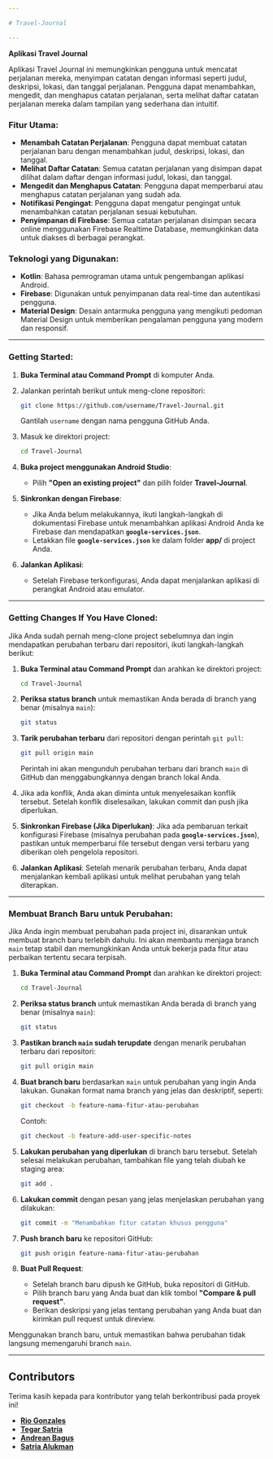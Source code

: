 ```yaml
---

# Travel-Journal

---
```


**Aplikasi Travel Journal**

Aplikasi Travel Journal ini memungkinkan pengguna untuk mencatat perjalanan mereka, menyimpan catatan dengan informasi seperti judul, deskripsi, lokasi, dan tanggal perjalanan. Pengguna dapat menambahkan, mengedit, dan menghapus catatan perjalanan, serta melihat daftar catatan perjalanan mereka dalam tampilan yang sederhana dan intuitif.

### Fitur Utama:
- **Menambah Catatan Perjalanan**: Pengguna dapat membuat catatan perjalanan baru dengan menambahkan judul, deskripsi, lokasi, dan tanggal.
- **Melihat Daftar Catatan**: Semua catatan perjalanan yang disimpan dapat dilihat dalam daftar dengan informasi judul, lokasi, dan tanggal.
- **Mengedit dan Menghapus Catatan**: Pengguna dapat memperbarui atau menghapus catatan perjalanan yang sudah ada.
- **Notifikasi Pengingat**: Pengguna dapat mengatur pengingat untuk menambahkan catatan perjalanan sesuai kebutuhan.
- **Penyimpanan di Firebase**: Semua catatan perjalanan disimpan secara online menggunakan Firebase Realtime Database, memungkinkan data untuk diakses di berbagai perangkat.

### Teknologi yang Digunakan:
- **Kotlin**: Bahasa pemrograman utama untuk pengembangan aplikasi Android.
- **Firebase**: Digunakan untuk penyimpanan data real-time dan autentikasi pengguna.
- **Material Design**: Desain antarmuka pengguna yang mengikuti pedoman Material Design untuk memberikan pengalaman pengguna yang modern dan responsif.

---

### Getting Started:
1. **Buka Terminal atau Command Prompt** di komputer Anda.
2. Jalankan perintah berikut untuk meng-clone repositori:
   ```bash
   git clone https://github.com/username/Travel-Journal.git
   ```
   Gantilah `username` dengan nama pengguna GitHub Anda.

3. Masuk ke direktori project:
   ```bash
   cd Travel-Journal
   ```

4. **Buka project menggunakan Android Studio**:
   - Pilih **"Open an existing project"** dan pilih folder **Travel-Journal**.

5. **Sinkronkan dengan Firebase**:
   - Jika Anda belum melakukannya, ikuti langkah-langkah di dokumentasi Firebase untuk menambahkan aplikasi Android Anda ke Firebase dan mendapatkan **`google-services.json`**.
   - Letakkan file **`google-services.json`** ke dalam folder **app/** di project Anda.

6. **Jalankan Aplikasi**:
   - Setelah Firebase terkonfigurasi, Anda dapat menjalankan aplikasi di perangkat Android atau emulator.

---

### Getting Changes If You Have Cloned:
Jika Anda sudah pernah meng-clone project sebelumnya dan ingin mendapatkan perubahan terbaru dari repositori, ikuti langkah-langkah berikut:

1. **Buka Terminal atau Command Prompt** dan arahkan ke direktori project:
   ```bash
   cd Travel-Journal
   ```

2. **Periksa status branch** untuk memastikan Anda berada di branch yang benar (misalnya `main`):
   ```bash
   git status
   ```

3. **Tarik perubahan terbaru** dari repositori dengan perintah `git pull`:
   ```bash
   git pull origin main
   ```
   Perintah ini akan mengunduh perubahan terbaru dari branch `main` di GitHub dan menggabungkannya dengan branch lokal Anda.

4. Jika ada konflik, Anda akan diminta untuk menyelesaikan konflik tersebut. Setelah konflik diselesaikan, lakukan commit dan push jika diperlukan.

5. **Sinkronkan Firebase (Jika Diperlukan)**:
   Jika ada pembaruan terkait konfigurasi Firebase (misalnya perubahan pada **`google-services.json`**), pastikan untuk memperbarui file tersebut dengan versi terbaru yang diberikan oleh pengelola repositori.

6. **Jalankan Aplikasi**:
   Setelah menarik perubahan terbaru, Anda dapat menjalankan kembali aplikasi untuk melihat perubahan yang telah diterapkan.

---

### Membuat Branch Baru untuk Perubahan:
Jika Anda ingin membuat perubahan pada project ini, disarankan untuk membuat branch baru terlebih dahulu. Ini akan membantu menjaga branch `main` tetap stabil dan memungkinkan Anda untuk bekerja pada fitur atau perbaikan tertentu secara terpisah.

1. **Buka Terminal atau Command Prompt** dan arahkan ke direktori project:
   ```bash
   cd Travel-Journal
   ```

2. **Periksa status branch** untuk memastikan Anda berada di branch yang benar (misalnya `main`):
   ```bash
   git status
   ```

3. **Pastikan branch `main` sudah terupdate** dengan menarik perubahan terbaru dari repositori:
   ```bash
   git pull origin main
   ```

4. **Buat branch baru** berdasarkan `main` untuk perubahan yang ingin Anda lakukan. Gunakan format nama branch yang jelas dan deskriptif, seperti:
   ```bash
   git checkout -b feature-nama-fitur-atau-perubahan
   ```
   Contoh:
   ```bash
   git checkout -b feature-add-user-specific-notes
   ```

5. **Lakukan perubahan yang diperlukan** di branch baru tersebut. Setelah selesai melakukan perubahan, tambahkan file yang telah diubah ke staging area:
   ```bash
   git add .
   ```

6. **Lakukan commit** dengan pesan yang jelas menjelaskan perubahan yang dilakukan:
   ```bash
   git commit -m "Menambahkan fitur catatan khusus pengguna"
   ```

7. **Push branch baru** ke repositori GitHub:
   ```bash
   git push origin feature-nama-fitur-atau-perubahan
   ```

8. **Buat Pull Request**:
   - Setelah branch baru dipush ke GitHub, buka repositori di GitHub.
   - Pilih branch baru yang Anda buat dan klik tombol **"Compare & pull request"**.
   - Berikan deskripsi yang jelas tentang perubahan yang Anda buat dan kirimkan pull request untuk direview.

Menggunakan branch baru, untuk memastikan bahwa perubahan tidak langsung memengaruhi branch `main`.

---

## Contributors

Terima kasih kepada para kontributor yang telah berkontribusi pada proyek ini!
- [**Rio Gonzales**](https://github.com/riogonzales)
- [**Tegar Satria**](https://github.com/TegarSa)
- [**Andrean Bagus**](https://github.com/AndreanBagus)
- [**Satria Alukman**](https://github.com/SatriaAlukman)
